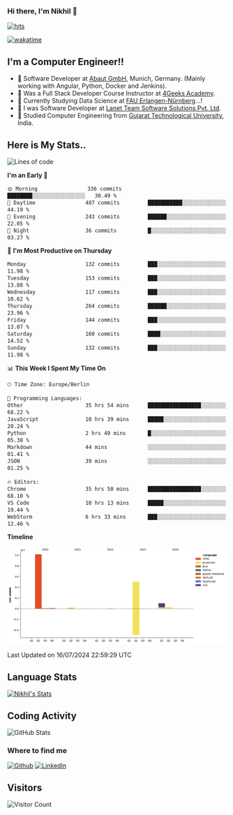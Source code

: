 ### Hi there, I'm Nikhil 👋

[![hits](https://hits.sh/github.com/silentsoft/hits.svg?color=2311cc)](https://hits.sh/github.com/silentsoft/hits/)

[![wakatime](https://wakatime.com/badge/user/369b6a3a-7953-4ff9-b7c7-be53d0a7ccc6.svg?style=for-the-badge)](https://wakatime.com/@369b6a3a-7953-4ff9-b7c7-be53d0a7ccc6)

## I'm a  Computer Engineer!!

- 🌱 Software Developer at [Abaut GmbH](https://www.abaut.de/), Munich, Germany. (Mainly working with Angular, Python, Docker and Jenkins).
- 🌱 Was a Full Stack Developer Course Instructor at [4Geeks Academy](https://4geeks.com/).
- 🌱 Currently Studying Data Science at [FAU Erlangen-Nürnberg](https://www.fau.de/)...!
- 🌱 I was Software Developer at [Lanet Team Software Solutions Pvt. Ltd](https://lanetteam.com/).
- 🌱 Studied Computer Engineering from [Gujarat Technological University](https://www.gtu.ac.in/), India.

<h2>Here is My Stats..</h2>

<!--START_SECTION:waka-->
![Lines of code](https://img.shields.io/badge/From%20Hello%20World%20I%27ve%20Written-16.9%20million%20lines%20of%20code-blue)

**I'm an Early 🐤** 

```text
🌞 Morning                336 commits         ████████░░░░░░░░░░░░░░░░░   30.49 % 
🌆 Daytime                487 commits         ███████████░░░░░░░░░░░░░░   44.19 % 
🌃 Evening                243 commits         ██████░░░░░░░░░░░░░░░░░░░   22.05 % 
🌙 Night                  36 commits          █░░░░░░░░░░░░░░░░░░░░░░░░   03.27 % 
```
📅 **I'm Most Productive on Thursday** 

```text
Monday                   132 commits         ███░░░░░░░░░░░░░░░░░░░░░░   11.98 % 
Tuesday                  153 commits         ███░░░░░░░░░░░░░░░░░░░░░░   13.88 % 
Wednesday                117 commits         ███░░░░░░░░░░░░░░░░░░░░░░   10.62 % 
Thursday                 264 commits         ██████░░░░░░░░░░░░░░░░░░░   23.96 % 
Friday                   144 commits         ███░░░░░░░░░░░░░░░░░░░░░░   13.07 % 
Saturday                 160 commits         ████░░░░░░░░░░░░░░░░░░░░░   14.52 % 
Sunday                   132 commits         ███░░░░░░░░░░░░░░░░░░░░░░   11.98 % 
```


📊 **This Week I Spent My Time On** 

```text
🕑︎ Time Zone: Europe/Berlin

💬 Programming Languages: 
Other                    35 hrs 54 mins      █████████████████░░░░░░░░   68.22 % 
JavaScript               10 hrs 39 mins      █████░░░░░░░░░░░░░░░░░░░░   20.24 % 
Python                   2 hrs 49 mins       █░░░░░░░░░░░░░░░░░░░░░░░░   05.38 % 
Markdown                 44 mins             ░░░░░░░░░░░░░░░░░░░░░░░░░   01.41 % 
JSON                     39 mins             ░░░░░░░░░░░░░░░░░░░░░░░░░   01.25 % 

🔥 Editors: 
Chrome                   35 hrs 50 mins      █████████████████░░░░░░░░   68.10 % 
VS Code                  10 hrs 13 mins      █████░░░░░░░░░░░░░░░░░░░░   19.44 % 
WebStorm                 6 hrs 33 mins       ███░░░░░░░░░░░░░░░░░░░░░░   12.46 % 
```

**Timeline**

![Lines of Code chart](https://raw.githubusercontent.com/nikhilmaguwala/nikhilmaguwala/main/assets/bar_graph.png)


 Last Updated on 16/07/2024 22:59:29 UTC
<!--END_SECTION:waka-->

<h2>Language Stats</h2>

[![Nikhil's Stats](https://github-readme-stats.vercel.app/api/wakatime?username=nikhilmaguwala&layout=compact&title=Stats)](https://github.com/nikhilmaguwala)


<h2>Coding Activity</h2>

<p><img src="https://wakatime.com/share/@nikhilmaguwala/7dd532b8-3e5e-4c26-8c46-68cc27712a92.svg" alt="GitHub Stats"></p>

<h3>Where to find me</h3>
<p>
    <a href="https://github.com/nikhilmaguwala" target="_blank"><img alt="Github" src="https://img.shields.io/badge/GitHub-%2312100E.svg?&style=for-the-badge&logo=Github&logoColor=white" /></a>
    <a href="https://www.linkedin.com/in/nikhil-maguwala" target="_blank"><img alt="LinkedIn" src="https://img.shields.io/badge/linkedin-%230077B5.svg?&style=for-the-badge&logo=linkedin&logoColor=white" /></a> 
</p>


<h2>Visitors</h2>

![Visitor Count](https://profile-counter.glitch.me/nikhilmaguwala/count.svg)

[website]: https://nikhilmaguwala.github.io/
[instagram]: https://www.instagram.com/nikhil_maguwala/
[linkedin]: https://www.linkedin.com/in/nikhil-maguwala/

